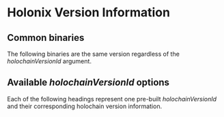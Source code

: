 # Holonix Version Information

## Common binaries
The following binaries are the same version regardless of the _holochainVersionId_ argument.



## Available _holochainVersionId_ options
Each of the following headings represent one pre-built _holochainVersionId_ and their corresponding holochain version information.

### 
### 
### 
### 
### 
### 
### 
### 
### 
### 
